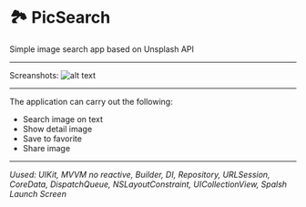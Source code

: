 # 🏞 PicSearch
Simple image search app based on Unsplash API
___
Screanshots: 
![alt text](https://lh3.googleusercontent.com/pw/AL9nZEWRYI8HjW8J0yNNCa7knI9EGTM7q6Gi3yWrOF7o68aTR39iyOB_aUB0bfbat-8acXRHP0NDG6WxTbiQs208ZchiTNU6FqelHZQvRNOkPMs2tMctognM6ukxJ6AEmrwHezBCPr9NGwWtp7NquR-kvJHM=w1500-h800-no?authuser=0)
___
The application can carry out the following:
* Search image on text
* Show detail image
* Save to favorite
* Share image
___
_Uused: UIKit, MVVM no reactive, Builder, DI, Repository, URLSession, CoreData, DispatchQueue, NSLayoutConstraint, UICollectionView, Spalsh Launch Screen_
